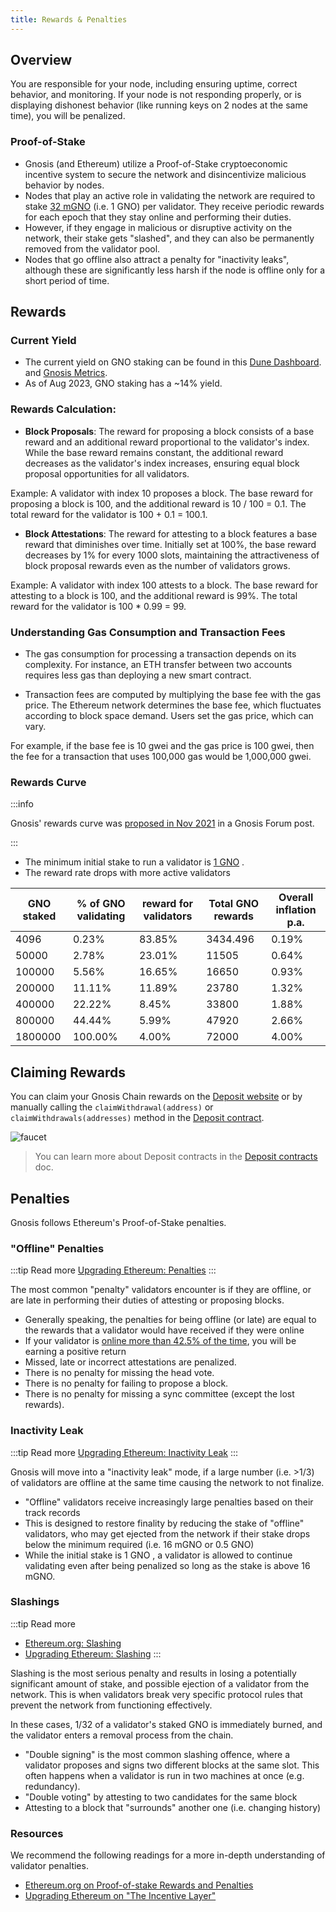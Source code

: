 ```yaml
---
title: Rewards & Penalties
---
```


## Overview

You are responsible for your node, including ensuring uptime, correct behavior, and monitoring. If your node is not responding properly, or is displaying dishonest behavior (like running keys on 2 nodes at the same time), you will be penalized.

### Proof-of-Stake

- Gnosis (and Ethereum) utilize a Proof-of-Stake cryptoeconomic incentive system to secure the network and disincentivize malicious behavior by nodes.
- Nodes that play an active role in validating the network are required to stake [32 mGNO](../concepts/tokens/gno.md) (i.e. 1 GNO) per validator. They receive periodic rewards for each epoch that they stay online and performing their duties.
- However, if they engage in malicious or disruptive activity on the network, their stake gets "slashed", and they can also be permanently removed from the validator pool.
- Nodes that go offline also attract a penalty for "inactivity leaks", although these are significantly less harsh if the node is offline only for a short period of time.

## Rewards

### Current Yield

- The current yield on GNO staking can be found in this [Dune Dashboard](https://dune.com/gnosischain_team/gnosischain). and [Gnosis Metrics](https://www.gnosismetrics.com/).
- As of Aug 2023, GNO staking has a ~14% yield.

### Rewards Calculation:

- **Block Proposals**: The reward for proposing a block consists of a base reward and an additional reward proportional to the validator's index. While the base reward remains constant, the additional reward decreases as the validator's index increases, ensuring equal block proposal opportunities for all validators.

Example: A validator with index 10 proposes a block. The base reward for proposing a block is 100, and the additional reward is 10 / 100 = 0.1. The total reward for the validator is 100 + 0.1 = 100.1.

- **Block Attestations**: The reward for attesting to a block features a base reward that diminishes over time. Initially set at 100%, the base reward decreases by 1% for every 1000 slots, maintaining the attractiveness of block proposal rewards even as the number of validators grows.

Example: A validator with index 100 attests to a block. The base reward for attesting to a block is 100, and the additional reward is 99%. The total reward for the validator is 100 \* 0.99 = 99.

### Understanding Gas Consumption and Transaction Fees

- The gas consumption for processing a transaction depends on its complexity. For instance, an ETH transfer between two accounts requires less gas than deploying a new smart contract.

- Transaction fees are computed by multiplying the base fee with the gas price. The Ethereum network determines the base fee, which fluctuates according to block space demand. Users set the gas price, which can vary.

For example, if the base fee is 10 gwei and the gas price is 100 gwei, then the fee for a transaction that uses 100,000 gas would be 1,000,000 gwei.

### Rewards Curve

:::info

Gnosis' rewards curve was [proposed in Nov 2021](https://forum.gnosis.io/t/launch-parameters-for-gnosis-beacon-chain-gbc/2200) in a Gnosis Forum post.

:::

- The minimum initial stake to run a validator is [1 GNO](/concepts/tokens/gno) .
- The reward rate drops with more active validators

| GNO staked | % of GNO validating | reward for validators | Total GNO rewards | Overall inflation p.a. |
| ---------- | ------------------- | --------------------- | ----------------- | ---------------------- |
| 4096       | 0.23%               | 83.85%                | 3434.496          | 0.19%                  |
| 50000      | 2.78%               | 23.01%                | 11505             | 0.64%                  |
| 100000     | 5.56%               | 16.65%                | 16650             | 0.93%                  |
| 200000     | 11.11%              | 11.89%                | 23780             | 1.32%                  |
| 400000     | 22.22%              | 8.45%                 | 33800             | 1.88%                  |
| 800000     | 44.44%              | 5.99%                 | 47920             | 2.66%                  |
| 1800000    | 100.00%             | 4.00%                 | 72000             | 4.00%                  |

## Claiming Rewards

You can claim your Gnosis Chain rewards on the [Deposit website](https://deposit.gnosischain.com/) or by manually calling the `claimWithdrawal(address)` or `claimWithdrawals(addresses)` method in the [Deposit contract](https://gnosisscan.io/address/0x0B98057eA310F4d31F2a452B414647007d1645d9#writeProxyContract).

![faucet](/img/node/withdrawal/claim-withdrawal.png)

> You can learn more about Deposit contracts in the [Deposit contracts](/concepts/specs/deposit-contracts) doc.

## Penalties

Gnosis follows Ethereum's Proof-of-Stake penalties.

### "Offline" Penalties

:::tip Read more
[Upgrading Ethereum: Penalties](https://eth2book.info/capella/part2/incentives/penalties/)
:::

The most common "penalty" validators encounter is if they are offline, or are late in performing their duties of attesting or proposing blocks.

- Generally speaking, the penalties for being offline (or late) are equal to the rewards that a validator would have received if they were online
- If your validator is [online more than 42.5% of the time](https://eth2book.info/capella/part2/incentives/penalties/#attestation-penalties), you will be earning a positive return
- Missed, late or incorrect attestations are penalized.
- There is no penalty for missing the head vote.
- There is no penalty for failing to propose a block.
- There is no penalty for missing a sync committee (except the lost rewards).

### Inactivity Leak

:::tip Read more
[Upgrading Ethereum: Inactivity Leak](https://eth2book.info/capella/part2/incentives/inactivity/)
:::

Gnosis will move into a "inactivity leak" mode, if a large number (i.e. >1/3) of validators are offline at the same time causing the network to not finalize.

- "Offline" validators receive increasingly large penalties based on their track records
- This is designed to restore finality by reducing the stake of "offline" validators, who may get ejected from the network if their stake drops below the minimum required (i.e. 16 mGNO or 0.5 GNO)
- While the initial stake is 1 GNO , a validator is allowed to continue validating even after being penalized so long as the stake is above 16 mGNO.

### Slashings

:::tip Read more

- [Ethereum.org: Slashing](https://ethereum.org/en/developers/docs/consensus-mechanisms/pos/rewards-and-penalties/#slashing)
- [Upgrading Ethereum: Slashing](https://eth2book.info/capella/part2/incentives/slashing/)
  :::

Slashing is the most serious penalty and results in losing a potentially significant amount of stake, and possible ejection of a validator from the network. This is when validators break very specific protocol rules that prevent the network from functioning effectively.

In these cases, 1/32 of a validator's staked GNO is immediately burned, and the validator enters a removal process from the chain.

- "Double signing" is the most common slashing offence, where a validator proposes and signs two different blocks at the same slot. This often happens when a validator is run in two machines at once (e.g. redundancy).
- "Double voting" by attesting to two candidates for the same block
- Attesting to a block that "surrounds" another one (i.e. changing history)

### Resources

We recommend the following readings for a more in-depth understanding of validator penalties.

- [Ethereum.org on Proof-of-stake Rewards and Penalties](https://ethereum.org/en/developers/docs/consensus-mechanisms/pos/rewards-and-penalties/)
- [Upgrading Ethereum on "The Incentive Layer"](https://eth2book.info/capella/part2/incentives/)
